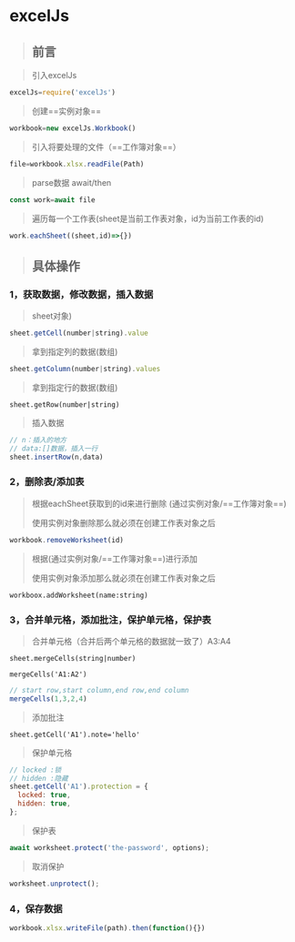 # excelJs

> ## 前言

> 引入excelJs

````javascript
excelJs=require('excelJs')
````

> 创建==实例对象==

 ````javascript
workbook=new excelJs.Workbook()
 ````

> 引入将要处理的文件（==工作簿对象==）

````javascript
file=workbook.xlsx.readFile(Path)
````

> parse数据 await/then

````javascript
const work=await file
````

> 遍历每一个工作表(sheet是当前工作表对象，id为当前工作表的id)

````javascript
work.eachSheet((sheet,id)=>{})
````

> ## 具体操作

### 1，获取数据，修改数据，插入数据

> sheet对象)

````javascript
sheet.getCell(number|string).value
````

>拿到指定列的数据(数组)

````javascript
sheet.getColumn(number|string).values
````

> 拿到指定行的数据(数组)

````
sheet.getRow(number|string)
````

> 插入数据

````javascript
// n：插入的地方
// data:[]数据，插入一行
sheet.insertRow(n,data)
````



### 2，删除表/添加表

> 根据eachSheet获取到的id来进行删除	(通过实例对象/==工作簿对象==)
>
> 使用实例对象删除那么就必须在创建工作表对象之后

````javascript
workbook.removeWorksheet(id)
````

> 根据(通过实例对象/==工作簿对象==)进行添加
>
> 使用实例对象添加那么就必须在创建工作表对象之后

````
workboox.addWorksheet(name:string)
````

### 3，合并单元格，添加批注，保护单元格，保护表

>合并单元格（合并后两个单元格的数据就一致了）A3:A4 

````
sheet.mergeCells(string|number)
````

````
mergeCells('A1:A2')
````

````javascript
// start row,start column,end row,end column
mergeCells(1,3,2,4)
````

> 添加批注

````
sheet.getCell('A1').note='hello'
````

> 保护单元格

````javascript
// locked :锁
// hidden :隐藏
sheet.getCell('A1').protection = {
  locked: true,
  hidden: true,
};
````

> 保护表

````javascript
await worksheet.protect('the-password', options);
````

> 取消保护

````javascript
worksheet.unprotect();
````

### 4，保存数据

````javascript
workbook.xlsx.writeFile(path).then(function(){})
````

